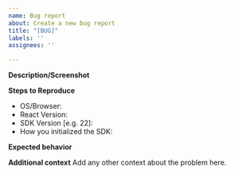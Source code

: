 ```yaml
---
name: Bug report
about: Create a new bug report
title: "[BUG]"
labels: ''
assignees: ''

---
```


**Description/Screenshot**

**Steps to Reproduce**

 - OS/Browser:
 - React Version:
 - SDK Version [e.g. 22]:
 - How you initialized the SDK:

**Expected behavior**

**Additional context**
Add any other context about the problem here.
